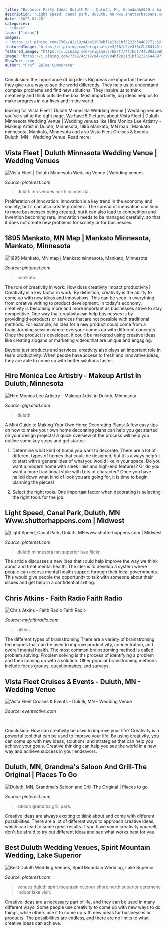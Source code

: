 ```yaml
---
title: "Bachelor Party Ideas Duluth Mn : Duluth, Mn, Grandma&#039;s Saloon And Grill-the Original"
description: "Light speed, canal park, duluth, mn www.shutterhappens.com"
date: "2023-01-28"
categories:
- "ideas"
tags: ["ideas"]
images:
- "https://i.pinimg.com/736x/42/19/04/421904bf2e21d1bf5222b54489772c62.jpg"
featuredImage: "https://i.pinimg.com/originals/e3/56/c2/e356c2b784143fccd8c2da7c98761d9b.jpg"
featured_image: "https://i.pinimg.com/originals/b6/f7/4f/b6f74f50022eeb95ea3630802099b6b7.jpg"
image: "https://i.pinimg.com/736x/42/19/04/421904bf2e21d1bf5222b54489772c62.jpg"
ShowToc: true
author: "Prof. Zelma Cummerata"
---
```



Conclusion: the importance of big ideas
Big ideas are important because they give us a way to see the world differently. They help us to understand complex problems and find new solutions. They inspire us to think creatively and think outside the box. Most importantly, big ideas help us to make progress in our lives and in the world.

	

		
looking for Vista Fleet | Duluth Minnesota Wedding Venue | Wedding venues you've visit to the right page. We have 8 Pictures about Vista Fleet | Duluth Minnesota Wedding Venue | Wedding venues like Hire Monica Lee Artistry - Makeup Artist in Duluth, Minnesota, 1895 Mankato, MN map | Mankato minnesota, Mankato, Minnesota and also Vista Fleet Cruises &amp; Events - Duluth, MN - Wedding Venue. Read more:
		
    
## Vista Fleet | Duluth Minnesota Wedding Venue | Wedding Venues

<img loading=lazy src="https://i.pinimg.com/originals/e1/a6/89/e1a689a725234a07185a20557e788ab5.jpg" onerror="this.onerror=null;this.src='https://tse2.mm.bing.net/th?id=OIP.bBlaZj3WlsST5w0YwyDFPQHaE8&amp;pid=15.1';" alt="Vista Fleet | Duluth Minnesota Wedding Venue | Wedding venues">

_Source: pinterest.com_

>duluth mn venues north minnesota. 

	

Proliferation of Innovation:
Innovation is a key trend in the economy and society, but it can also create problems. The spread of innovation can lead to more businesses being created, but it can also lead to competition and Invention becoming rare. Innovation needs to be managed carefully, so that it does not create new problems for society or for businesses.

    
## 1895 Mankato, MN Map | Mankato Minnesota, Mankato, Minnesota

<img loading=lazy src="https://i.pinimg.com/originals/b6/f7/4f/b6f74f50022eeb95ea3630802099b6b7.jpg" onerror="this.onerror=null;this.src='https://tse4.mm.bing.net/th?id=OIP.3U4iR_DacYXjbx7V99FQsAHaK0&amp;pid=15.1';" alt="1895 Mankato, MN map | Mankato minnesota, Mankato, Minnesota">

_Source: pinterest.com_

>mankato. 

	

The role of creativity in work: How does creativity impact productivity?
Creativity is a key factor in work. By definition, creativity is the ability to come up with new ideas and innovations. This can be seen in everything from creative writing to product development. In today's economy, creativity is becoming more and more important as businesses strive to stay competitive.
One way that creativity can help businesses is by providingid→products or services that are not possible with traditional methods. For example, an idea for a new product could come from a brainstorming session where everyone comes up with different concepts. Once the product is developed, it could be marketed using creative ideas like creating slogans or marketing videos that are unique and engaging.

Beyond just products and services, creativity also plays an important role in team productivity. When people have access to fresh and innovative ideas, they are able to come up with better solutions faster.

    
## Hire Monica Lee Artistry - Makeup Artist In Duluth, Minnesota

<img loading=lazy src="https://cress.gigsalad.com/s3/m/monica_lee_artistry_duluth/586ebaeb18a7d.jpg" onerror="this.onerror=null;this.src='https://tse3.mm.bing.net/th?id=OIP.DvTPTU0AtfoqZRljVx1qRgHaJ4&amp;pid=15.1';" alt="Hire Monica Lee Artistry - Makeup Artist in Duluth, Minnesota">

_Source: gigsalad.com_

>duluth. 

	

A Mini Guide to Making Your Own Home Decorating Plans:
A few easy tips on how to make your own home decorating plans can help you get started on your design projects! A quick overview of the process will help you outline some key steps and get started:
1. Determine what kind of home you want to decorate. There are a lot of different types of homes that could be designed, but it is always helpful to start with a general idea of what you would like in your space. Do you want a modern home with sleek lines and high-end features? Or do you want a more traditional style with Lots of character? Once you have nailed down what kind of look you are going for, it is time to begin planning the pieces!

2. Select the right tools. One important factor when decorating is selecting the right tools for the job.

    
## Light Speed, Canal Park, Duluth, MN Www.shutterhappens.com | Midwest

<img loading=lazy src="https://i.pinimg.com/originals/e3/56/c2/e356c2b784143fccd8c2da7c98761d9b.jpg" onerror="this.onerror=null;this.src='https://tse2.mm.bing.net/th?id=OIP.ry_NHKAP_OslaACpp4JpdAAAAA&amp;pid=15.1';" alt="Light Speed, Canal Park, Duluth, MN www.shutterhappens.com | Midwest">

_Source: pinterest.com_

>duluth minnesota mn superior lake flickr. 

	

The article discusses a new idea that could help improve the way we think about and treat mental health. The idea is to develop a system where people can access mental health support through their local governments. This would give people the opportunity to talk with someone about their issues and get help in a confidential setting.

    
## Chris Atkins - Faith Radio Faith Radio

<img loading=lazy src="http://myfaithradio.com/wp-content/uploads/sites/3/2016/10/Chris-Atkins-Photo.jpg" onerror="this.onerror=null;this.src='https://tse1.mm.bing.net/th?id=OIP.mtNrzWJiKUEQiy8GpF96NQHaIF&amp;pid=15.1';" alt="Chris Atkins - Faith Radio Faith Radio">

_Source: myfaithradio.com_

>atkins. 

	

The different types of brainstroming
There are a variety of brainstroming techniques that can be used to improve productivity, concentration, and overall mental health. The most common brainstroming method is called problem solving. Problem solving is the process of identifying a problem and then coming up with a solution. Other popular brainstroming methods include focus groups, questionnaires, and surveys.

    
## Vista Fleet Cruises &amp; Events - Duluth, MN - Wedding Venue

<img loading=lazy src="https://eventective-media.azureedge.net/2751161_lg.jpg" onerror="this.onerror=null;this.src='https://tse4.mm.bing.net/th?id=OIP.6aHyf7PjCgMKm6mzf8p93wHaE8&amp;pid=15.1';" alt="Vista Fleet Cruises &amp; Events - Duluth, MN - Wedding Venue">

_Source: eventective.com_

>. 

	

Conclusion: How can creativity be used to improve your life?
Creativity is a powerful tool that can be used to improve your life. By using creativity, you can come up with new ideas, solutions, and strategies that can help you achieve your goals. Creative thinking can help you see the world in a new way and achieve success in your endeavors.

    
## Duluth, MN, Grandma&#039;s Saloon And Grill-The Original | Places To Go

<img loading=lazy src="https://i.pinimg.com/originals/67/8b/61/678b616550904ea57f06a43b88a0f04d.jpg" onerror="this.onerror=null;this.src='https://tse4.mm.bing.net/th?id=OIP.dzNTMo9K6SJQO_nby75kbAAAAA&amp;pid=15.1';" alt="Duluth, MN, Grandma&#039;s Saloon and Grill-The Original | Places to go">

_Source: pinterest.com_

>saloon grandma grill park. 

	

Creative ideas are always exciting to think about and come with different possibilities. There are a lot of different ways to approach creative ideas, which can lead to some great results. If you have some creativity yourself, don't be afraid to try out different ideas and see what works best for you.

    
## Best Duluth Wedding Venues, Spirit Mountain Wedding, Lake Superior

<img loading=lazy src="https://i.pinimg.com/736x/42/19/04/421904bf2e21d1bf5222b54489772c62.jpg" onerror="this.onerror=null;this.src='https://tse4.mm.bing.net/th?id=OIP.D-dkLa-nXkqSj_elMY7-SgHaKX&amp;pid=15.1';" alt="Best Duluth Wedding Venues, Spirit Mountain Wedding, Lake Superior">

_Source: pinterest.com_

>venues duluth spirit mountain outdoor shore north superior ceremony indoor lake visit. 

	

Creative ideas are a necessary part of life, and they can be used in many different ways. Some people use creativity to come up with new ways to do things, while others use it to come up with new ideas for businesses or products. The possibilities are endless, and there are no limits to what creative ideas can achieve.

